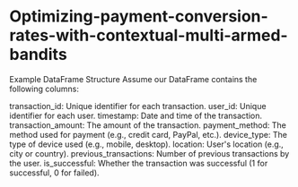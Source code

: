 # Optimizing-payment-conversion-rates-with-contextual-multi-armed-bandits

Example DataFrame Structure
Assume our DataFrame contains the following columns:

transaction_id: Unique identifier for each transaction. 
user_id: Unique identifier for each user.
timestamp: Date and time of the transaction.
transaction_amount: The amount of the transaction.
payment_method: The method used for payment (e.g., credit card, PayPal, etc.).
device_type: The type of device used (e.g., mobile, desktop).
location: User's location (e.g., city or country).
previous_transactions: Number of previous transactions by the user.
is_successful: Whether the transaction was successful (1 for successful, 0 for failed).